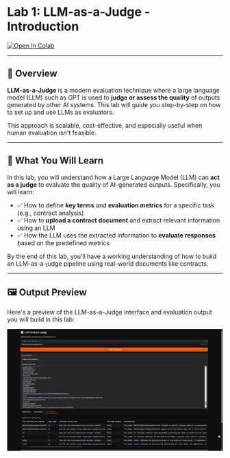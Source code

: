 # Lab 1: LLM-as-a-Judge - Introduction

[![Open In Colab](https://colab.research.google.com/assets/colab-badge.svg)](<https://colab.research.google.com/github/sachin0034/hands_on_AI_introduction_to_AI_evaluations-4038348/blob/main/Lab-1%28LLM_as_judge%29/LLM_As_A_Judge.ipynb>)




---

## 🧠 Overview

**LLM-as-a-Judge** is a modern evaluation technique where a large language model (LLM) such as GPT is used to **judge or assess the quality** of outputs generated by other AI systems. This lab will guide you step-by-step on how to set up and use LLMs as evaluators.

This approach is scalable, cost-effective, and especially useful when human evaluation isn't feasible.

---

## 📘 What You Will Learn

In this lab, you will understand how a Large Language Model (LLM) can **act as a judge** to evaluate the quality of AI-generated outputs. Specifically, you will learn:

- ✅ How to define **key terms** and **evaluation metrics** for a specific task (e.g., contract analysis)
- ✅ How to **upload a contract document** and extract relevant information using an LLM
- ✅ How the LLM uses the extracted information to **evaluate responses** based on the predefined metrics

By the end of this lab, you’ll have a working understanding of how to build an LLM-as-a-judge pipeline using real-world documents like contracts.

---

## 🖼️ Output Preview

Here's a preview of the LLM-as-a-Judge interface and evaluation output you will build in this lab:

![LLM-as-a-Judge Output Screenshot](images/img-1.png)
